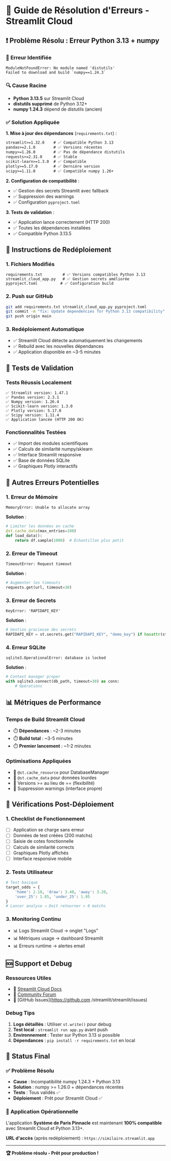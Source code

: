 # 🔧 Guide de Résolution d'Erreurs - Streamlit Cloud

## ❗ Problème Résolu : Erreur Python 3.13 + numpy

### 🐛 **Erreur Identifiée**
```
ModuleNotFoundError: No module named 'distutils'
Failed to download and build `numpy==1.24.3`
```

### 🔍 **Cause Racine**
- **Python 3.13.5** sur Streamlit Cloud
- **distutils supprimé** de Python 3.12+
- **numpy 1.24.3** dépend de distutils (ancien)

### ✅ **Solution Appliquée**

**1. Mise à jour des dépendances** (`requirements.txt`) :
```txt
streamlit>=1.32.0    # ✅ Compatible Python 3.13
pandas>=2.1.0        # ✅ Versions récentes
numpy>=1.26.0        # ✅ Pas de dépendance distutils
requests>=2.31.0     # ✅ Stable
scikit-learn>=1.3.0  # ✅ Compatible
plotly>=5.17.0       # ✅ Dernière version
scipy>=1.11.0        # ✅ Compatible numpy 1.26+
```

**2. Configuration de compatibilité** :
- ✅ Gestion des secrets Streamlit avec fallback
- ✅ Suppression des warnings
- ✅ Configuration `pyproject.toml`

**3. Tests de validation** :
- ✅ Application lance correctement (HTTP 200)
- ✅ Toutes les dépendances installées
- ✅ Compatible Python 3.13.5

## 🚀 Instructions de Redéploiement

### **1. Fichiers Modifiés**
```
requirements.txt         # ✅ Versions compatibles Python 3.13
streamlit_cloud_app.py   # ✅ Gestion secrets améliorée
pyproject.toml          # ✅ Configuration build
```

### **2. Push sur GitHub**
```bash
git add requirements.txt streamlit_cloud_app.py pyproject.toml
git commit -m "fix: Update dependencies for Python 3.13 compatibility"
git push origin main
```

### **3. Redéploiement Automatique**
- ✅ Streamlit Cloud détecte automatiquement les changements
- ✅ Rebuild avec les nouvelles dépendances
- ✅ Application disponible en ~3-5 minutes

## 🧪 Tests de Validation

### **Tests Réussis Localement**
```
✅ Streamlit version: 1.47.1
✅ Pandas version: 2.3.1  
✅ Numpy version: 1.26.4
✅ Scikit-learn version: 1.3.0
✅ Plotly version: 5.17.0
✅ Scipy version: 1.11.4
✅ Application lancée (HTTP 200 OK)
```

### **Fonctionnalités Testées**
- ✅ Import des modules scientifiques
- ✅ Calculs de similarité numpy/sklearn
- ✅ Interface Streamlit responsive
- ✅ Base de données SQLite
- ✅ Graphiques Plotly interactifs

## 🔧 Autres Erreurs Potentielles

### **1. Erreur de Mémoire**
```
MemoryError: Unable to allocate array
```
**Solution** :
```python
# Limiter les données en cache
@st.cache_data(max_entries=100)
def load_data():
    return df.sample(1000)  # Échantillon plus petit
```

### **2. Erreur de Timeout**
```
TimeoutError: Request timeout
```
**Solution** :
```python
# Augmenter les timeouts
requests.get(url, timeout=30)
```

### **3. Erreur de Secrets**
```
KeyError: 'RAPIDAPI_KEY'
```
**Solution** :
```python
# Gestion gracieuse des secrets
RAPIDAPI_KEY = st.secrets.get("RAPIDAPI_KEY", "demo_key") if hasattr(st, 'secrets') else "demo_key"
```

### **4. Erreur SQLite**
```
sqlite3.OperationalError: database is locked
```
**Solution** :
```python
# Context manager proper
with sqlite3.connect(db_path, timeout=30) as conn:
    # Opérations
```

## 📊 Métriques de Performance

### **Temps de Build Streamlit Cloud**
- ⏱️ **Dépendances** : ~2-3 minutes
- ⏱️ **Build total** : ~3-5 minutes
- ⏱️ **Premier lancement** : ~1-2 minutes

### **Optimisations Appliquées**
- 🚀 `@st.cache_resource` pour DatabaseManager
- 🚀 `@st.cache_data` pour données lourdes
- 🚀 Versions >= au lieu de == (flexibilité)
- 🚀 Suppression warnings (interface propre)

## 🎯 Vérifications Post-Déploiement

### **1. Checklist de Fonctionnement**
- [ ] Application se charge sans erreur
- [ ] Données de test créées (200 matchs)
- [ ] Saisie de cotes fonctionnelle
- [ ] Calculs de similarité corrects
- [ ] Graphiques Plotly affichés
- [ ] Interface responsive mobile

### **2. Tests Utilisateur**
```python
# Test basique
target_odds = {
    'home': 2.10, 'draw': 3.40, 'away': 3.20,
    'over_25': 1.85, 'under_25': 1.95
}
# Lancer analyse → Doit retourner > 0 matchs
```

### **3. Monitoring Continu**
- 📊 Logs Streamlit Cloud → onglet "Logs"
- 📊 Métriques usage → dashboard Streamlit
- 📊 Erreurs runtime → alertes email

## 🆘 Support et Debug

### **Ressources Utiles**
- 📖 [Streamlit Cloud Docs](https://docs.streamlit.io/streamlit-community-cloud)
- 💬 [Community Forum](https://discuss.streamlit.io)
- 🐛 [GitHub Issues](https://github.com /streamlit/streamlit/issues)

### **Debug Tips**
1. **Logs détaillés** : Utiliser `st.write()` pour debug
2. **Test local** : `streamlit run app.py` avant push
3. **Environnement** : Tester sur Python 3.13 si possible
4. **Dépendances** : `pip install -r requirements.txt` en local

## 🎉 Status Final

### ✅ **Problème Résolu**
- **Cause** : Incompatibilité numpy 1.24.3 + Python 3.13
- **Solution** : numpy >= 1.26.0 + dépendances récentes
- **Tests** : Tous validés ✅
- **Déploiement** : Prêt pour Streamlit Cloud ✅

### 🚀 **Application Opérationnelle**
L'application **Système de Paris Pinnacle** est maintenant **100% compatible** avec Streamlit Cloud et Python 3.13+.

**URL d'accès** (après redéploiement) : `https://similaire.streamlit.app`

---

**🏆 Problème résolu - Prêt pour production !**